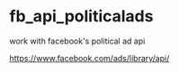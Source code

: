 # fb_api_politicalads
work with facebook's political ad api

https://www.facebook.com/ads/library/api/
